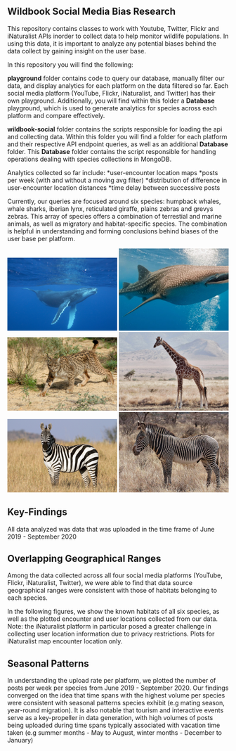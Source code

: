 ## Wildbook Social Media Bias Research

This repository contains classes to work with Youtube, Twitter, Flickr and iNaturalist APIs inorder to collect data
to help monitor wildlife populations. In using this data, it is important to analyze any potential biases
behind the data collect by gaining insight on the user base. 

In this repository you will find the following:

**playground** folder contains code to query our database, manually filter our data, and display analytics for each platform on the data filtered so far. Each social media platform (YouTube, Flickr, iNaturalist, and Twitter) has their own playground. Additionally, you will find within this folder a **Database** playground, which is used to generate analytics for species across each platform and compare effectively. 

**wildbook-social** folder contains the scripts responsible for loading the api and collecting data. Within this folder you will find a folder for each platform and their respective API endpoint queries, as well as an additional **Database** folder. This **Database** folder contains the script responsible for handling operations dealing with species collections in MongoDB.

Analytics collected so far include:
  *user-encounter location maps
  *posts per week (with and without a moving avg filter)
  *distribution of difference in user-encounter location distances 
  *time delay between successive posts
  
Currently, our queries are focused around six species: humpback whales, whale sharks, iberian lynx, reticulated giraffe, plains zebras and grevys zebras. 
This array of species offers a combination of terrestial and marine animals, as well as migratory and habitat-specific species. The combination is helpful in understanding and forming conclusions behind biases of the user base per platform.


<img src="images/humpback-whale.jpg" width=250> <img src="images/whale-shark.jpg" width=250> <img src="images/iberian-lynx.jpg" width=250>
<img src="images/reticulated-giraffe.jpg" width=250> <img src="images/plains-zebra.jpg" width=250> <img src="images/grevys-zebra.jpg" width=250>

## Key-Findings
All data analyzed was data that was uploaded in the time frame of June 2019 - September 2020

## Overlapping Geographical Ranges

Among the data collected across all four social media platforms (YouTube, Flickr, iNaturalist, Twitter), we were able to find that data source geographical ranges were consistent with those of habitats belonging to each species. 

In the following figures, we show the known habitats of all six species, as well as the plotted encounter and user locations collected from our data. Note: the iNaturalist platform in particular posed a greater challenge in collecting user location information due to privacy restrictions. Plots for iNaturalist map encounter location only. 

<insert images here>
  
 ## Seasonal Patterns 
 In understanding the upload rate per platform, we plotted the number of posts per week per species from June 2019 - September 2020. 
 Our findings converged on the idea that time spans with the highest volume per species were consistent with seasonal patterns species exhibit (e.g mating season, year-round migration). It is also notable that tourism and interactive events serve as a key-propeller in data generation, with high volumes of posts being uploaded during time spans typically associated with vacation time taken (e.g summer months - May to August, winter months - December to January)
